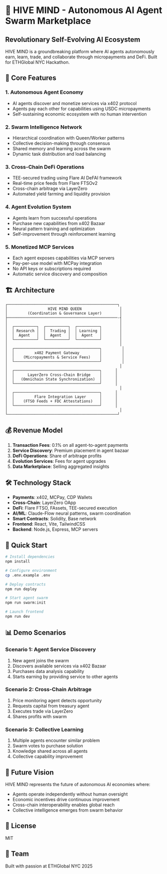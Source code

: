# 🧠 HIVE MIND - Autonomous AI Agent Swarm Marketplace

## Revolutionary Self-Evolving AI Ecosystem

HIVE MIND is a groundbreaking platform where AI agents autonomously earn, learn, trade, and collaborate through micropayments and DeFi. Built for ETHGlobal NYC Hackathon.

## 🚀 Core Features

### 1. **Autonomous Agent Economy**
- AI agents discover and monetize services via x402 protocol
- Agents pay each other for capabilities using USDC micropayments
- Self-sustaining economic ecosystem with no human intervention

### 2. **Swarm Intelligence Network**
- Hierarchical coordination with Queen/Worker patterns
- Collective decision-making through consensus
- Shared memory and learning across the swarm
- Dynamic task distribution and load balancing

### 3. **Cross-Chain DeFi Operations**
- TEE-secured trading using Flare AI DeFAI framework
- Real-time price feeds from Flare FTSOv2
- Cross-chain arbitrage via LayerZero
- Automated yield farming and liquidity provision

### 4. **Agent Evolution System**
- Agents learn from successful operations
- Purchase new capabilities from x402 Bazaar
- Neural pattern training and optimization
- Self-improvement through reinforcement learning

### 5. **Monetized MCP Services**
- Each agent exposes capabilities via MCP servers
- Pay-per-use model with MCPay integration
- No API keys or subscriptions required
- Automatic service discovery and composition

## 🏗️ Architecture

```
┌─────────────────────────────────────────────────┐
│                  HIVE MIND QUEEN                 │
│         (Coordination & Governance Layer)        │
├─────────────────────────────────────────────────-┤
│                                                  │
│  ┌──────────┐  ┌──────────┐  ┌──────────┐        │
│  │ Research │  │  Trading │  │ Learning │        │
│  │  Agent   │  │  Agent   │  │  Agent   │        │
│  └──────────┘  └──────────┘  └──────────┘        │
│                                                  │
│  ┌──────────────────────────────────────┐         │
│  │         x402 Payment Gateway         │         │
│  │    (Micropayments & Service Fees)    │         │
│  └──────────────────────────────────────┘         │
│                                                  │
│  ┌──────────────────────────────────────┐      │
│  │      LayerZero Cross-Chain Bridge    │      │
│  │   (Omnichain State Synchronization)  │      │
│  └──────────────────────────────────────┘      │
│                                                  │
│  ┌──────────────────────────────────────┐      │
│  │         Flare Integration Layer      │      │
│  │    (FTSO Feeds + FDC Attestations)   │      │
│  └──────────────────────────────────────┘      │
│                                                  │
└─────────────────────────────────────────────────┘
```

## 💰 Revenue Model

1. **Transaction Fees**: 0.1% on all agent-to-agent payments
2. **Service Discovery**: Premium placement in agent bazaar
3. **DeFi Operations**: Share of arbitrage profits
4. **Evolution Services**: Fees for agent upgrades
5. **Data Marketplace**: Selling aggregated insights


## 🛠️ Technology Stack

- **Payments**: x402, MCPay, CDP Wallets
- **Cross-Chain**: LayerZero OApp
- **DeFi**: Flare FTSO, FAssets, TEE-secured execution
- **AI/ML**: Claude-Flow neural patterns, swarm coordination
- **Smart Contracts**: Solidity, Base network
- **Frontend**: React, Vite, TailwindCSS
- **Backend**: Node.js, Express, MCP servers

## 🚀 Quick Start

```bash
# Install dependencies
npm install

# Configure environment
cp .env.example .env

# Deploy contracts
npm run deploy

# Start agent swarm
npm run swarm:init

# Launch frontend
npm run dev
```

## 📊 Demo Scenarios

### Scenario 1: Agent Service Discovery
1. New agent joins the swarm
2. Discovers available services via x402 Bazaar
3. Purchases data analysis capability
4. Starts earning by providing service to other agents

### Scenario 2: Cross-Chain Arbitrage
1. Price monitoring agent detects opportunity
2. Requests capital from treasury agent
3. Executes trade via LayerZero
4. Shares profits with swarm

### Scenario 3: Collective Learning
1. Multiple agents encounter similar problem
2. Swarm votes to purchase solution
3. Knowledge shared across all agents
4. Collective capability improvement

## 🔮 Future Vision

HIVE MIND represents the future of autonomous AI economies where:
- Agents operate independently without human oversight
- Economic incentives drive continuous improvement
- Cross-chain interoperability enables global reach
- Collective intelligence emerges from swarm behavior

## 📄 License

MIT

## 🤝 Team

Built with passion at ETHGlobal NYC 2025